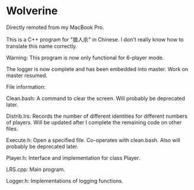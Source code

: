 # Wolverine
Directly remoted from my MacBook Pro.

This is a C++ program for "狼人杀" in Chinese. I don't really know how to translate this name correctly.

Warning: This program is now only functional for 6-player mode.

The logger is now complete and has been embedded into master. Work on master resumed.

File information:

Clean.bash: A command to clear the screen. Will probably be deprecated later.

Distrib.lrs: Records the number of different identities for different numbers of players. Will be updated after I complete the remaining code on other files.

Execute.h: Open a specified file. Co-operates with clean.bash. Also will probably be deprecated later.

Player.h: Interface and implementation for class Player.

LRS.cpp: Main program.

Logger.h: Implementations of logging functions.
